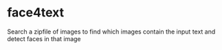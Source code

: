 # face4text
Search a zipfile of images to find which images contain the input text and detect faces in that image

